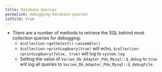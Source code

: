 ```yaml
---
title: Database Queries
permalink: debugging-database-queries
isChild: true
---
```


* There are a number of methods to retrieve the SQL behind most collection queries for debugging:
	- `$collection->getSelect()->assemble()`
	- `$collection->printLogQuery(true)` will echo, `$collection->printLogQuery(false, true)` will log to `system.log`
	- Setting the value of `Varien_Db_Adapter_Pdo_Mysql::$_debug` to `true` will log all queries to `Varien_Db_Adapter_Pdo_Mysql::$_debugFile`.